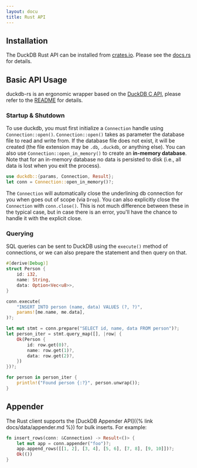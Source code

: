 ```yaml
---
layout: docu
title: Rust API
---
```


## Installation

The DuckDB Rust API can be installed from [crates.io](https://crates.io/crates/duckdb). Please see the [docs.rs](http://docs.rs/duckdb) for details.

## Basic API Usage

duckdb-rs is an ergonomic wrapper based on the [DuckDB C API](https://github.com/duckdb/duckdb/blob/main/src/include/duckdb.h), please refer to the [README](https://github.com/duckdb/duckdb-rs) for details.

### Startup & Shutdown

To use duckdb, you must first initialize a `Connection` handle using `Connection::open()`. `Connection::open()` takes as parameter the database file to read and write from. If the database file does not exist, it will be created (the file extension may be `.db`, `.duckdb`, or anything else). You can also use `Connection::open_in_memory()` to create an **in-memory database**. Note that for an in-memory database no data is persisted to disk (i.e., all data is lost when you exit the process).

```rust
use duckdb::{params, Connection, Result};
let conn = Connection::open_in_memory()?;
```

The `Connection` will automatically close the underlining db connection for you when goes out of scope (via `Drop`). You can also explicitly close the `Connection` with `conn.close()`. This is not much difference between these in the typical case, but in case there is an error, you'll have the chance to handle it with the explicit close.

### Querying

SQL queries can be sent to DuckDB using the `execute()` method of connections, or we can also prepare the statement and then query on that.

```rust
#[derive(Debug)]
struct Person {
    id: i32,
    name: String,
    data: Option<Vec<u8>>,
}

conn.execute(
    "INSERT INTO person (name, data) VALUES (?, ?)",
    params![me.name, me.data],
)?;

let mut stmt = conn.prepare("SELECT id, name, data FROM person")?;
let person_iter = stmt.query_map([], |row| {
    Ok(Person {
        id: row.get(0)?,
        name: row.get(1)?,
        data: row.get(2)?,
    })
})?;

for person in person_iter {
    println!("Found person {:?}", person.unwrap());
}
```

## Appender

The Rust client supports the [DuckDB Appender API]({% link docs/data/appender.md %}) for bulk inserts. For example:

```rust
fn insert_rows(conn: &Connection) -> Result<()> {
    let mut app = conn.appender("foo")?;
    app.append_rows([[1, 2], [3, 4], [5, 6], [7, 8], [9, 10]])?;
    Ok(())
}
```
